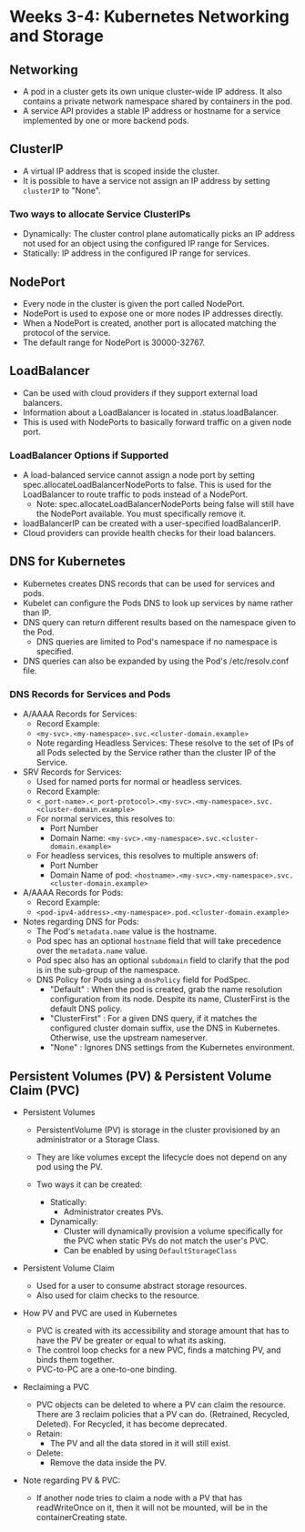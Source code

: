 # Weeks 3-4: **Kubernetes Networking and Storage**

## Networking

* A pod in a cluster gets its own unique cluster-wide IP address. It also contains a private network namespace shared by containers in the pod.
* A service API provides a stable IP address or hostname for a service implemented by one or more backend pods.

## ClusterIP

* A virtual IP address that is scoped inside the cluster.
* It is possible to have a service not assign an IP address by setting ``clusterIP`` to "None".

### Two ways to allocate Service ClusterIPs

* Dynamically: The cluster control plane automatically picks an IP address not used for an object using the
  configured IP range for Services.
* Statically: IP address in the configured IP range for services.

## NodePort

* Every node in the cluster is given the port called NodePort.
* NodePort is used to expose one or more nodes IP addresses directly.
* When a NodePort is created, another port is allocated matching the protocol of the service.
* The default range for NodePort is 30000-32767.

## LoadBalancer

* Can be used with cloud providers if they support external load balancers.
* Information about a LoadBalancer is located in .status.loadBalancer.
* This is used with NodePorts to basically forward traffic on a given node port.

### LoadBalancer Options if Supported

* A load-balanced service cannot assign a node port by setting spec.allocateLoadBalancerNodePorts to false. This is used for the LoadBalancer to route traffic to pods instead of a NodePort.
  * Note: spec.allocateLoadBalancerNodePorts being false will still have the NodePort available. You must specifically remove it.
* loadBalancerIP can be created with a user-specified loadBalancerIP.
* Cloud providers can provide health checks for their load balancers.

## DNS for Kubernetes

* Kubernetes creates DNS records that can be used for services and pods.
* Kubelet can configure the Pods DNS to look up services by name rather than IP.
* DNS query can return different results based on the namespace given to the Pod.
  * DNS queries are limited to Pod's namespace if no namespace is specified.
* DNS queries can also be expanded by using the Pod's /etc/resolv.conf file.

### DNS Records for Services and Pods

* A/AAAA Records for Services:
  * Record Example:
  * `<my-svc>.<my-namespace>.svc.<cluster-domain.example>`
  * Note regarding Headless Services: These resolve to the set of IPs of all Pods selected by the Service rather than the cluster IP of the Service.
* SRV Records for Services:
  * Used for named ports for normal or headless services.
  * Record Example:
  * `<_port-name>.<_port-protocol>.<my-svc>.<my-namespace>.svc.<cluster-domain.example>`
  * For normal services, this resolves to:
    * Port Number
    * Domain Name: `<my-svc>.<my-namespace>.svc.<cluster-domain.example>`
  * For headless services, this resolves to multiple answers of:
    * Port Number
    * Domain Name of pod: `<hostname>.<my-svc>.<my-namespace>.svc.<cluster-domain.example>`
* A/AAAA Records for Pods:
  * Record Example:
  * `<pod-ipv4-address>.<my-namespace>.pod.<cluster-domain.example>`
* Notes regarding DNS for Pods:
  * The Pod's `metadata.name` value is the hostname.
  * Pod spec has an optional `hostname` field that will take precedence over the `metadata.name` value.
  * Pod spec also has an optional `subdomain` field to clarify that the pod is in the sub-group of the namespace.
  * DNS Policy for Pods using a `dnsPolicy` field for PodSpec.
    * "Default" : When the pod is created, grab the name resolution configuration from its node. Despite its name, ClusterFirst is the default DNS policy.
    * "ClusterFirst" : For a given DNS query, if it matches the configured cluster domain suffix, use the DNS in Kubernetes. Otherwise, use the upstream nameserver.
    * "None" : Ignores DNS settings from the Kubernetes environment.

## Persistent Volumes (PV) & Persistent Volume Claim (PVC)

* Persistent Volumes

  * PersistentVolume (PV) is storage in the cluster provisioned by an administrator or a Storage Class.
  * They are like volumes except the lifecycle does not depend on any pod using the PV.
  * Two ways it can be created:

    * Statically:
      * Administrator creates PVs.
    * Dynamically:
      * Cluster will dynamically provision a volume specifically for the PVC when static PVs do not match the user's PVC.
      * Can be enabled by using `DefaultStorageClass`
* Persistent Volume Claim

  * Used for a user to consume abstract storage resources.
  * Also used for claim checks to the resource.
* How PV and PVC are used in Kubernetes

  * PVC is created with its accessibility and storage amount that has to have the PV be greater or equal to what its asking.
  * The control loop checks for a new PVC, finds a matching PV, and binds them together.
  * PVC-to-PC are a one-to-one binding.
* Reclaiming a PVC

  * PVC objects can be deleted to where a PV can claim the resource. There are 3 reclaim policies that a PV can do. (Retrained, Recycled, Deleted). For Recycled, it has become deprecated.
  * Retain:
    * The PV and all the data stored in it will still exist.
  * Delete:
    * Remove the data inside the PV.
* Note regarding PV & PVC:
  * If another node tries to claim a node with a PV that has readWriteOnce on it, then it will not be mounted, will be in the containerCreating state.
